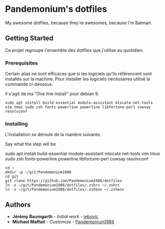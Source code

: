 # Pandemonium's dotfiles
My awesome dotfiles, because they're awesomes, because I'm Batman.

## Getting Started
Ce projet regroupe l'ensemble des dotfiles que j'utilise au quotidien.

### Prerequisites
Certain alias ne sont efficaces que si les logiciels qu’ils référencent sont installés sur la machine. Pour installer les logiciels nécéssaires utilisé la commande ci-dessous.

Il s'agit de ma "One line install" pour debian 9.

```
sudo apt install build-essential module-assistant mlocate net-tools vim tmux sudo zsh fonts-powerline powerline libfortune-perl cowsay resolvconf
```

### Installing
L'installation se déroule de la manière suivante.

Say what the step will be

sudo apt install build-essential module-assistant mlocate net-tools vim tmux sudo zsh fonts-powerline powerline libfortune-perl cowsay resolvconf
```
cd ~
mkdir -p ~/git/Pandemonium1986
cd git
git clone https://github.com/Pandemonium1986/dotfiles
ln -s ~/git/Pandemonium1986/dotfiles/.zshrc ~/.zshrc
ln -s ~/git/Pandemonium1986/dotfiles/.zshenv ~/.zshenv
```


## Authors
* **Jérémy Baumgarth** - *Initial work* - [jebovic](https://github.com/jebovic)
* **Michael Maffait** - *Customize* - [Pandemonium1986](https://github.com/Pandemonium1986)
